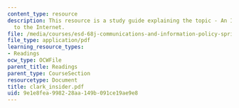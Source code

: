 ```yaml
---
content_type: resource
description: This resource is a study guide explaining the topic - An Insider's Guide
  to the Internet.
file: /media/courses/esd-68j-communications-and-information-policy-spring-2006/9e1e8fea998228aa149b091ce19ae9e8_clark_insider.pdf
file_type: application/pdf
learning_resource_types:
- Readings
ocw_type: OCWFile
parent_title: Readings
parent_type: CourseSection
resourcetype: Document
title: clark_insider.pdf
uid: 9e1e8fea-9982-28aa-149b-091ce19ae9e8
---
```

